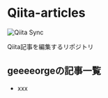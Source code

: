 # Qiita-articles

![Qiita Sync](https://github.com/geeeeorge/Qiita-articles/actions/workflows/qiita_sync_check.yml/badge.svg)

Qiita記事を編集するリポジトリ

## geeeeorgeの記事一覧
- xxx
